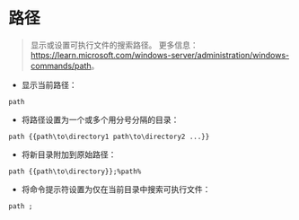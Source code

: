 # 路径

> 显示或设置可执行文件的搜索路径。
> 更多信息：<https://learn.microsoft.com/windows-server/administration/windows-commands/path>。

- 显示当前路径：

`path`

- 将路径设置为一个或多个用分号分隔的目录：

`path {{path\to\directory1 path\to\directory2 ...}}`

- 将新目录附加到原始路径：

`path {{path\to\directory}};%path%`

- 将命令提示符设置为仅在当前目录中搜索可执行文件：

`path ;`